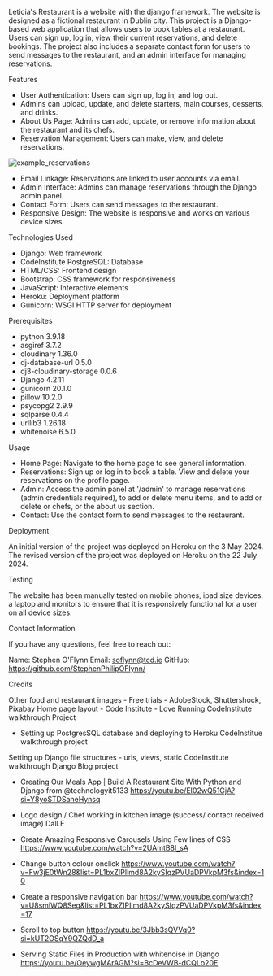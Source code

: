 Leticia's Restaurant is a website with the django framework. The website is designed as a fictional restaurant in Dublin city.
This project is a Django-based web application that allows users to book tables at a restaurant. Users can sign up, log in, view their current reservations, and delete bookings. The project also includes a separate contact form for users to send messages to the restaurant, and an admin interface for managing reservations.

Features

- User Authentication: Users can sign up, log in, and log out.
- Admins can upload, update, and delete starters, main courses, desserts, and drinks.
- About Us Page: Admins can add, update, or remove information about the restaurant and its chefs.
- Reservation Management: Users can make, view, and delete reservations.

![example_reservations](https://github.com/user-attachments/assets/6dcf03df-8aec-4aa0-8ed0-d7500d917369)
- Email Linkage: Reservations are linked to user accounts via email.
- Admin Interface: Admins can manage reservations through the Django admin panel.
- Contact Form: Users can send messages to the restaurant.
- Responsive Design: The website is responsive and works on various device sizes.

Technologies Used

- Django: Web framework
- CodeInstitute PostgreSQL: Database
- HTML/CSS: Frontend design
- Bootstrap: CSS framework for responsiveness
- JavaScript: Interactive elements
- Heroku: Deployment platform
- Gunicorn: WSGI HTTP server for deployment

Prerequisites

- python 3.9.18
- asgiref 3.7.2
- cloudinary 1.36.0
- dj-database-url 0.5.0
- dj3-cloudinary-storage 0.0.6
- Django 4.2.11
- gunicorn 20.1.0
- pillow 10.2.0
- psycopg2 2.9.9
- sqlparse 0.4.4
- urllib3 1.26.18
- whitenoise 6.5.0

Usage
- Home Page: Navigate to the home page to see general information.
- Reservations: Sign up or log in to book a table. View and delete your reservations on the profile page.
- Admin: Access the admin panel at '/admin' to manage reservations (admin credentials required), to add or delete menu items, and to add or delete or chefs, or the about us section.
- Contact: Use the contact form to send messages to the restaurant.

Deployment

An initial version of the project was deployed on Heroku on the 3 May 2024.
The revised version of the project was deployed on Heroku on the 22 July 2024. 

Testing 

The website has been manually tested on mobile phones, ipad size devices, a laptop and monitors to ensure that it is responsively functional for a user on all device sizes.

Contact Information

If you have any questions, feel free to reach out:

Name: Stephen O'Flynn
Email: soflynn@tcd.ie
GitHub: https://github.com/StephenPhilipOFlynn/

Credits

Other food and restaurant images - Free trials - AdobeStock, Shuttershock, Pixabay
Home page layout - Code Institute - Love Running CodeInstitute walkthrough Project

- Setting up PostgresSQL database and deploying to Heroku
CodeInstitue walkthrough project

Setting up Django file structures - urls, views, static
CodeInstitute walkthrough Django Blog project
- Creating Our Meals App | Build A Restaurant Site With Python and Django from @technologyit5133
https://youtu.be/EI02wQ51GjA?si=Y8yoSTDSaneHynsq

- Logo design / Chef working in kitchen image (success/ contact received image)
Dall.E

-	Create Amazing Responsive Carousels Using Few lines of CSS 
https://www.youtube.com/watch?v=2UAmtB8I_sA

- Change button colour onclick
https://www.youtube.com/watch?v=Fw3jE0tWn28&list=PL1bxZIPIlmd8A2kySIqzPVUaDPVkpM3fs&index=10

- Create a responsive navigation bar
https://www.youtube.com/watch?v=U8smiWQ8Seg&list=PL1bxZIPIlmd8A2kySIqzPVUaDPVkpM3fs&index=17

- Scroll to top button
https://youtu.be/3Jbb3sQVVq0?si=kUT2OSqY9QZQdD_a

- Serving Static Files in Production with whitenoise in Django
https://youtu.be/OeywgMArAGM?si=BcDeVWB-dCQLo20E



